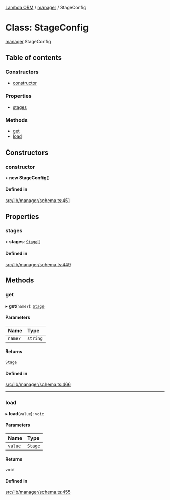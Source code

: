 [Lambda ORM](../README.md) / [manager](../modules/manager.md) / StageConfig

# Class: StageConfig

[manager](../modules/manager.md).StageConfig

## Table of contents

### Constructors

- [constructor](manager.StageConfig.md#constructor)

### Properties

- [stages](manager.StageConfig.md#stages)

### Methods

- [get](manager.StageConfig.md#get)
- [load](manager.StageConfig.md#load)

## Constructors

### constructor

• **new StageConfig**()

#### Defined in

[src/lib/manager/schema.ts:451](https://github.com/FlavioLionelRita/lambdaorm/blob/baac5cd/src/lib/manager/schema.ts#L451)

## Properties

### stages

• **stages**: [`Stage`](../interfaces/model.Stage.md)[]

#### Defined in

[src/lib/manager/schema.ts:449](https://github.com/FlavioLionelRita/lambdaorm/blob/baac5cd/src/lib/manager/schema.ts#L449)

## Methods

### get

▸ **get**(`name?`): [`Stage`](../interfaces/model.Stage.md)

#### Parameters

| Name | Type |
| :------ | :------ |
| `name?` | `string` |

#### Returns

[`Stage`](../interfaces/model.Stage.md)

#### Defined in

[src/lib/manager/schema.ts:466](https://github.com/FlavioLionelRita/lambdaorm/blob/baac5cd/src/lib/manager/schema.ts#L466)

___

### load

▸ **load**(`value`): `void`

#### Parameters

| Name | Type |
| :------ | :------ |
| `value` | [`Stage`](../interfaces/model.Stage.md) |

#### Returns

`void`

#### Defined in

[src/lib/manager/schema.ts:455](https://github.com/FlavioLionelRita/lambdaorm/blob/baac5cd/src/lib/manager/schema.ts#L455)
